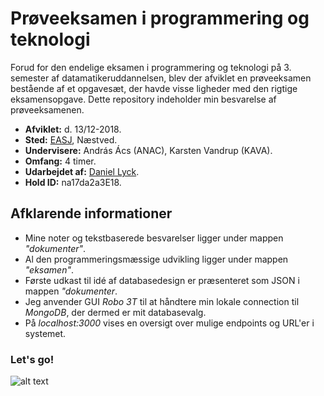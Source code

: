 # Prøveeksamen i programmering og teknologi
Forud for den endelige eksamen i programmering og teknologi på 3. semester af datamatikeruddannelsen, blev der afviklet en prøveeksamen bestående af et opgavesæt, der havde visse ligheder med den rigtige eksamensopgave. Dette repository indeholder min besvarelse af prøveeksamenen.

* **Afviklet:** d. 13/12-2018.
* **Sted:** [EASJ](https://www.easj.dk/ "EASJ's Hjemmeside"), Næstved.
* **Undervisere:** András Ács (ANAC), Karsten Vandrup (KAVA).
* **Omfang:** 4 timer.
* **Udarbejdet af:** [Daniel Lyck](https://github.com/dani832m?tab=repositories "GitHub Repositories").
* **Hold ID:** na17da2a3E18.

## Afklarende informationer
* Mine noter og tekstbaserede besvarelser ligger under mappen *"dokumenter"*.
* Al den programmeringsmæssige udvikling ligger under mappen *"eksamen"*.
* Første udkast til idé af databasedesign er præsenteret som JSON i mappen *"dokumenter*.
* Jeg anvender GUI *Robo 3T* til at håndtere min lokale connection til *MongoDB*, der dermed er mit databasevalg.
* På *localhost:3000* vises en oversigt over mulige endpoints og URL'er i systemet.

### Let's go!
![alt text](https://media.giphy.com/media/IPbS5R4fSUl5S/giphy.gif)